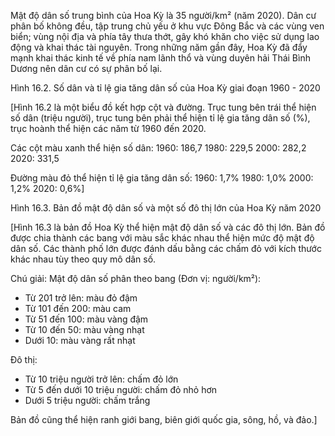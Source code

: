 Mật độ dân số trung bình của Hoa Kỳ là 35 người/km² (năm 2020). Dân cư phân bố không đều, tập trung chủ yếu ở khu vực Đông Bắc và các vùng ven biển; vùng nội địa và phía tây thưa thớt, gây khó khăn cho việc sử dụng lao động và khai thác tài nguyên. Trong những năm gần đây, Hoa Kỳ đã đẩy mạnh khai thác kinh tế về phía nam lãnh thổ và vùng duyên hải Thái Bình Dương nên dân cư có sự phân bố lại.

Hình 16.2. Số dân và tỉ lệ gia tăng dân số của Hoa Kỳ giai đoạn 1960 - 2020

[Hình 16.2 là một biểu đồ kết hợp cột và đường. Trục tung bên trái thể hiện số dân (triệu người), trục tung bên phải thể hiện tỉ lệ gia tăng dân số (%), trục hoành thể hiện các năm từ 1960 đến 2020.

Các cột màu xanh thể hiện số dân:
1960: 186,7
1980: 229,5
2000: 282,2
2020: 331,5

Đường màu đỏ thể hiện tỉ lệ gia tăng dân số:
1960: 1,7%
1980: 1,0%
2000: 1,2%
2020: 0,6%]

Hình 16.3. Bản đồ mật độ dân số và một số đô thị lớn của Hoa Kỳ năm 2020

[Hình 16.3 là bản đồ Hoa Kỳ thể hiện mật độ dân số và các đô thị lớn. Bản đồ được chia thành các bang với màu sắc khác nhau thể hiện mức độ mật độ dân số. Các thành phố lớn được đánh dấu bằng các chấm đỏ với kích thước khác nhau tùy theo quy mô dân số.

Chú giải:
Mật độ dân số phân theo bang (Đơn vị: người/km²):
- Từ 201 trở lên: màu đỏ đậm
- Từ 101 đến 200: màu cam
- Từ 51 đến 100: màu vàng đậm
- Từ 10 đến 50: màu vàng nhạt
- Dưới 10: màu vàng rất nhạt

Đô thị:
- Từ 10 triệu người trở lên: chấm đỏ lớn
- Từ 5 đến dưới 10 triệu người: chấm đỏ nhỏ hơn
- Dưới 5 triệu người: chấm trắng

Bản đồ cũng thể hiện ranh giới bang, biên giới quốc gia, sông, hồ, và đảo.]